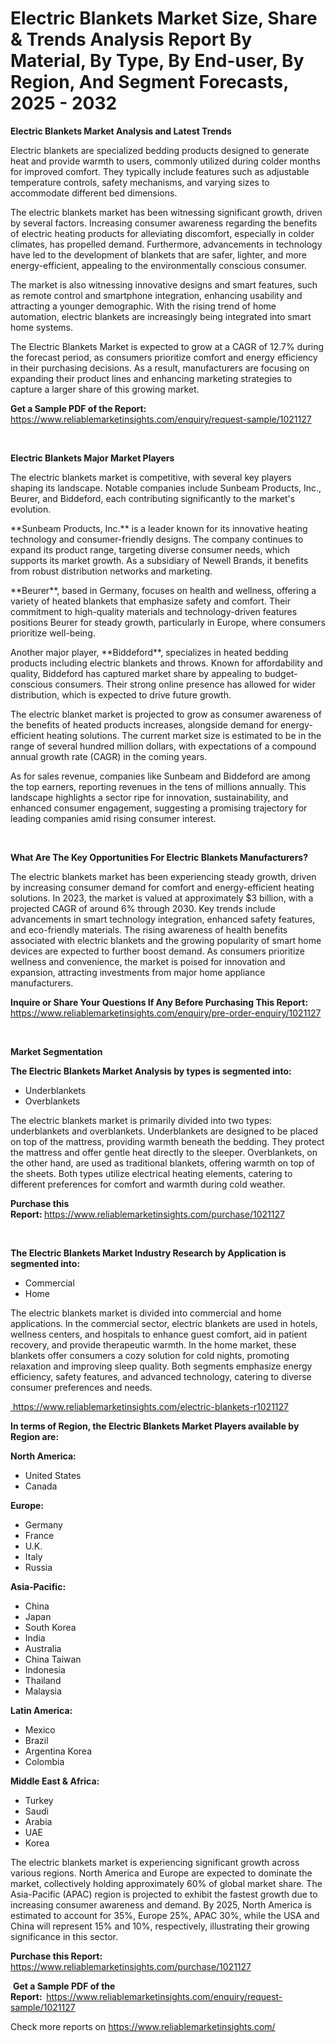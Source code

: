 <p><h1>Electric Blankets Market Size, Share & Trends Analysis Report By Material, By Type, By End-user, By Region, And Segment Forecasts, 2025 - 2032</h1></p><p><strong>Electric Blankets Market Analysis and Latest Trends</strong></p>
<p><p>Electric blankets are specialized bedding products designed to generate heat and provide warmth to users, commonly utilized during colder months for improved comfort. They typically include features such as adjustable temperature controls, safety mechanisms, and varying sizes to accommodate different bed dimensions.</p><p>The electric blankets market has been witnessing significant growth, driven by several factors. Increasing consumer awareness regarding the benefits of electric heating products for alleviating discomfort, especially in colder climates, has propelled demand. Furthermore, advancements in technology have led to the development of blankets that are safer, lighter, and more energy-efficient, appealing to the environmentally conscious consumer.</p><p>The market is also witnessing innovative designs and smart features, such as remote control and smartphone integration, enhancing usability and attracting a younger demographic. With the rising trend of home automation, electric blankets are increasingly being integrated into smart home systems.</p><p>The Electric Blankets Market is expected to grow at a CAGR of 12.7% during the forecast period, as consumers prioritize comfort and energy efficiency in their purchasing decisions. As a result, manufacturers are focusing on expanding their product lines and enhancing marketing strategies to capture a larger share of this growing market.</p></p>
<p><strong>Get a Sample PDF of the Report:&nbsp;</strong> <a href="https://www.reliablemarketinsights.com/enquiry/request-sample/1021127?utm_campaign=1938&utm_medium=2&utm_source=Github&utm_content=ia&utm_term=05042025&utm_id=electric-blankets">https://www.reliablemarketinsights.com/enquiry/request-sample/1021127</a></p>
<p>&nbsp;</p>
<p><strong>Electric Blankets Major Market Players</strong></p>
<p><p>The electric blankets market is competitive, with several key players shaping its landscape. Notable companies include Sunbeam Products, Inc., Beurer, and Biddeford, each contributing significantly to the market's evolution. </p><p>**Sunbeam Products, Inc.** is a leader known for its innovative heating technology and consumer-friendly designs. The company continues to expand its product range, targeting diverse consumer needs, which supports its market growth. As a subsidiary of Newell Brands, it benefits from robust distribution networks and marketing.</p><p>**Beurer**, based in Germany, focuses on health and wellness, offering a variety of heated blankets that emphasize safety and comfort. Their commitment to high-quality materials and technology-driven features positions Beurer for steady growth, particularly in Europe, where consumers prioritize well-being.</p><p>Another major player, **Biddeford**, specializes in heated bedding products including electric blankets and throws. Known for affordability and quality, Biddeford has captured market share by appealing to budget-conscious consumers. Their strong online presence has allowed for wider distribution, which is expected to drive future growth.</p><p>The electric blanket market is projected to grow as consumer awareness of the benefits of heated products increases, alongside demand for energy-efficient heating solutions. The current market size is estimated to be in the range of several hundred million dollars, with expectations of a compound annual growth rate (CAGR) in the coming years.</p><p>As for sales revenue, companies like Sunbeam and Biddeford are among the top earners, reporting revenues in the tens of millions annually. This landscape highlights a sector ripe for innovation, sustainability, and enhanced consumer engagement, suggesting a promising trajectory for leading companies amid rising consumer interest.</p></p>
<p>&nbsp;</p>
<p><strong>What Are The Key Opportunities For Electric Blankets Manufacturers?</strong></p>
<p><p>The electric blankets market has been experiencing steady growth, driven by increasing consumer demand for comfort and energy-efficient heating solutions. In 2023, the market is valued at approximately $3 billion, with a projected CAGR of around 6% through 2030. Key trends include advancements in smart technology integration, enhanced safety features, and eco-friendly materials. The rising awareness of health benefits associated with electric blankets and the growing popularity of smart home devices are expected to further boost demand. As consumers prioritize wellness and convenience, the market is poised for innovation and expansion, attracting investments from major home appliance manufacturers.</p></p>
<p><strong>Inquire or Share Your Questions If Any Before Purchasing This Report:</strong> <a href="https://www.reliablemarketinsights.com/enquiry/pre-order-enquiry/1021127?utm_campaign=1938&utm_medium=2&utm_source=Github&utm_content=ia&utm_term=05042025&utm_id=electric-blankets">https://www.reliablemarketinsights.com/enquiry/pre-order-enquiry/1021127</a></p>
<p>&nbsp;</p>
<p><strong>Market Segmentation</strong></p>
<p><strong>The Electric Blankets Market Analysis by types is segmented into:</strong></p>
<p><ul><li>Underblankets</li><li>Overblankets</li></ul></p>
<p><p>The electric blankets market is primarily divided into two types: underblankets and overblankets. Underblankets are designed to be placed on top of the mattress, providing warmth beneath the bedding. They protect the mattress and offer gentle heat directly to the sleeper. Overblankets, on the other hand, are used as traditional blankets, offering warmth on top of the sheets. Both types utilize electrical heating elements, catering to different preferences for comfort and warmth during cold weather.</p></p>
<p><strong>Purchase this Report:&nbsp;</strong><a href="https://www.reliablemarketinsights.com/purchase/1021127?utm_campaign=1938&utm_medium=2&utm_source=Github&utm_content=ia&utm_term=05042025&utm_id=electric-blankets">https://www.reliablemarketinsights.com/purchase/1021127</a></p>
<p>&nbsp;</p>
<p><strong>The Electric Blankets Market Industry Research by Application is segmented into:</strong></p>
<p><ul><li>Commercial</li><li>Home</li></ul></p>
<p><p>The electric blankets market is divided into commercial and home applications. In the commercial sector, electric blankets are used in hotels, wellness centers, and hospitals to enhance guest comfort, aid in patient recovery, and provide therapeutic warmth. In the home market, these blankets offer consumers a cozy solution for cold nights, promoting relaxation and improving sleep quality. Both segments emphasize energy efficiency, safety features, and advanced technology, catering to diverse consumer preferences and needs.</p></p>
<p><a href="https://www.reliablemarketinsights.com/electric-blankets-r1021127?utm_campaign=1938&utm_medium=2&utm_source=Github&utm_content=ia&utm_term=05042025&utm_id=electric-blankets">&nbsp;https://www.reliablemarketinsights.com/electric-blankets-r1021127</a></p>
<p><strong>In terms of Region, the Electric Blankets Market Players available by Region are:</strong></p>
<p>
    <p> <strong> North America: </strong>
        <ul>
            <li>United States</li>
            <li>Canada</li>
        </ul>
        </p> 
    <p> <strong> Europe: </strong>
        <ul>
            <li>Germany</li>
            <li>France</li>
            <li>U.K.</li>
            <li>Italy</li>
            <li>Russia</li>
        </ul>
        </p> 
    <p> <strong> Asia-Pacific: </strong>
        <ul>
            <li>China</li>
            <li>Japan</li>
            <li>South Korea</li>
            <li>India</li>
            <li>Australia</li>
            <li>China Taiwan</li>
            <li>Indonesia</li>
            <li>Thailand</li>
            <li>Malaysia</li>
        </ul>
        </p> 
    <p> <strong> Latin America: </strong>
        <ul>
            <li>Mexico</li>
            <li>Brazil</li>
            <li>Argentina Korea</li>
            <li>Colombia</li>
        </ul>
        </p> 
    <p> <strong> Middle East & Africa: </strong>
        <ul>
            <li>Turkey</li>
            <li>Saudi</li>
            <li>Arabia</li>
            <li>UAE</li>
            <li>Korea</li>
        </ul>
    </p>
    </p>
<p><p>The electric blankets market is experiencing significant growth across various regions. North America and Europe are expected to dominate the market, collectively holding approximately 60% of global market share. The Asia-Pacific (APAC) region is projected to exhibit the fastest growth due to increasing consumer awareness and demand. By 2025, North America is estimated to account for 35%, Europe 25%, APAC 30%, while the USA and China will represent 15% and 10%, respectively, illustrating their growing significance in this sector.</p></p>
<p><strong>Purchase this Report: </strong><a href="https://www.reliablemarketinsights.com/purchase/1021127?utm_campaign=1938&utm_medium=2&utm_source=Github&utm_content=ia&utm_term=05042025&utm_id=electric-blankets">https://www.reliablemarketinsights.com/purchase/1021127</a></p>
<p>&nbsp;<strong>Get a Sample PDF of the Report:&nbsp;&nbsp;</strong><a href="https://www.reliablemarketinsights.com/enquiry/request-sample/1021127?utm_campaign=1938&utm_medium=2&utm_source=Github&utm_content=ia&utm_term=05042025&utm_id=electric-blankets">https://www.reliablemarketinsights.com/enquiry/request-sample/1021127</a></p>
<p><strong></strong></p>
<p>Check more reports on <a href="https://www.reliablemarketinsights.com/?utm_campaign=1938&utm_medium=2&utm_source=Github&utm_content=ia&utm_term=05042025&utm_id=electric-blankets">https://www.reliablemarketinsights.com/</a></p>